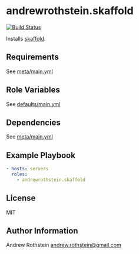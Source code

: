 andrewrothstein.skaffold
=========
[![Build Status](https://travis-ci.org/andrewrothstein/ansible-skaffold.svg?branch=master)](https://travis-ci.org/andrewrothstein/ansible-skaffold)

Installs [skaffold](https://skaffold.dev/).

Requirements
------------

See [meta/main.yml](meta/main.yml)

Role Variables
--------------

See [defaults/main.yml](defaults/main.yml)

Dependencies
------------

See [meta/main.yml](meta/main.yml)

Example Playbook
----------------

```yml
- hosts: servers
  roles:
    - andrewrothstein.skaffold
```

License
-------

MIT

Author Information
------------------

Andrew Rothstein <andrew.rothstein@gmail.com>
